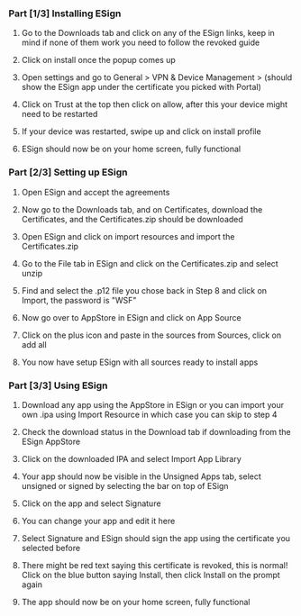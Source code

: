 ### Part [1/3] Installing ESign

1. Go to the Downloads tab and click on any of the ESign links, keep in mind if none of them work you need to follow the revoked guide

3. Click on install once the popup comes up

4. Open settings and go to General > VPN & Device Management > (should show the ESign app under the certificate you picked with Portal)

5. Click on Trust at the top then click on allow, after this your device might need to be restarted

6. If your device was restarted, swipe up and click on install profile

7. ESign should now be on your home screen, fully functional

### Part [2/3] Setting up ESign

1. Open ESign and accept the agreements

7. Now go to the Downloads tab, and on Certificates, download the Certificates, and the Certificates.zip should be downloaded

8. Open ESign and click on import resources and import the Certificates.zip

9. Go to the File tab in ESign and click on the Certificates.zip and select unzip

11. Find and select the .p12 file you chose back in Step 8 and click on Import, the password is "WSF"

12. Now go over to AppStore in ESign and click on App Source

13. Click on the plus icon and paste in the sources from Sources, click on add all

14. You now have setup ESign with all sources ready to install apps

### Part [3/3] Using ESign

1. Download any app using the AppStore in ESign or you can import your own .ipa using Import Resource in which case you can skip to step 4

2. Check the download status in the Download tab if downloading from the ESign AppStore

3. Click on the downloaded IPA and select Import App Library

4. Your app should now be visible in the Unsigned Apps tab, select unsigned or signed by selecting the bar on top of ESign

5. Click on the app and select Signature

6. You can change your app and edit it here

7. Select Signature and ESign should sign the app using the certificate you selected before

8. There might be red text saying this certificate is revoked, this is normal! Click on the blue button saying Install, then click Install on the prompt again

9. The app should now be on your home screen, fully functional
